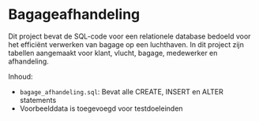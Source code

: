 # Bagageafhandeling

Dit project bevat de SQL-code voor een relationele database bedoeld voor het efficiënt verwerken van bagage op een luchthaven. In dit project zijn tabellen aangemaakt voor klant, vlucht, bagage, medewerker en afhandeling.

Inhoud:
- `bagage_afhandeling.sql`: Bevat alle CREATE, INSERT en ALTER statements
- Voorbeelddata is toegevoegd voor testdoeleinden
